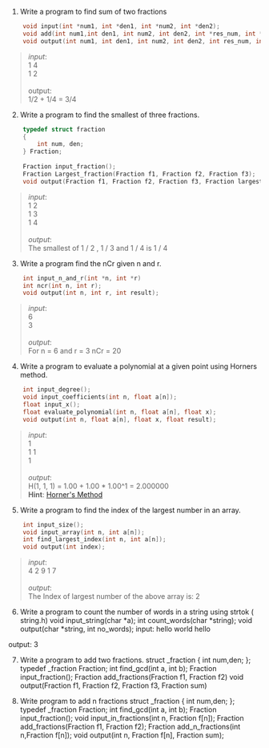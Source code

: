 1. Write a program to find sum of two fractions

```c
    void input(int *num1, int *den1, int *num2, int *den2);
    void add(int num1,int den1, int num2, int den2, int *res_num, int *res_den3);
    void output(int num1, int den1, int num2, int den2, int res_num, int res_den);
```

>*input*:<br>1 4<br>1 2<br><br>output:<br>1/2 + 1/4 = 3/4


2. Write a program to find the smallest of three fractions.

```c
    typedef struct fraction
    {
        int num, den;
    } Fraction;
    
    Fraction input_fraction();
    Fraction Largest_fraction(Fraction f1, Fraction f2, Fraction f3);
    void output(Fraction f1, Fraction f2, Fraction f3, Fraction largest);
```

>*input*:<br>1 2<br>1 3<br>1 4<br><br>*output*:<br>The smallest of 1 / 2 , 1 / 3 and 1 / 4 is 1 / 4

3. Write a program find the nCr given n and r.

```c
    int input_n_and_r(int *n, int *r)
    int ncr(int n, int r);
    void output(int n, int r, int result);
```

>*input*:<br>6<br>3<br><br>*output*:<br>For n = 6 and r = 3 nCr = 20


4. Write a program to evaluate a polynomial at a given point using Horners method.

```c
    int input_degree();
    void input_coefficients(int n, float a[n]);
    float input_x();
    float evaluate_polynomial(int n, float a[n], float x);
    void output(int n, float a[n], float x, float result);
```

>*input*:<br>1<br>1 1<br>1<br><br>*output*:<br>H(1, 1, 1) = 1.00 + 1.00 * 1.00^1 = 2.000000<br>
>**Hint**: [Horner's Method](https://en.wikipedia.org/wiki/Horner%27s_method#:~:text=Alternatively%2C%20Horner's%20method%20also%20refers,into%20general%20use%20around%201970.)


5. Write a program to find the index of the largest number in an array.

```c
    int input_size();
    void input_array(int n, int a[n]);
    int find_largest_index(int n, int a[n]);
    void output(int index);
```

>*input*:<br>4 2 9 1 7<br><br>*output*:<br>The Index of largest number of the above array is: 2

6. Write a program to count the number of words in a string using strtok ( string.h)
void input_string(char *a);
int count_words(char *string);
void output(char *string, int no_words);
input:
hello world hello

output:
3


7. Write a program to add two fractions.
struct _fraction
{
int num,den;
};
typedef _fraction Fraction;
int find_gcd(int a, int b);
Fraction input_fraction();
Fraction add_fractions(Fraction f1, Fraction f2)
void output(Fraction f1, Fraction f2, Fraction f3, Fraction sum)


8. Write program to add n fractions
struct _fraction
{
int num,den;
};
typedef _fraction Fraction;
int find_gcd(int a, int b);
Fraction input_fraction();
void input_in_fractions(int n, Fraction f[n]);
Fraction add_fractions(Fraction f1, Fraction f2);
Fraction add_n_fractions(int n,Fraction f[n]);
void output(int n, Fraction f[n], Fraction sum);
